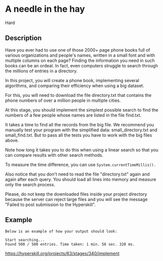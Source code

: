 # A needle in the hay
 Hard
 ## Description
Have you ever had to use one of those 2000+ page phone books full of various organizations and people's names, written in a small font and with multiple columns on each page? Finding the information you need in such books can be an ordeal. In fact, even computers struggle to search through the millions of entries in a directory.

In this project, you will create a phone book, implementing several algorithms, and comparing their efficiency when using a big dataset.

For this, you will need to download the file directory.txt that contains the phone numbers of over a million people in multiple cities.

At this stage, you should implement the simplest possible search to find the numbers of a few people whose names are listed in the file find.txt.

It takes a time to find all the records from the big file. We recommend you manually test your program with the simplified data: small_directory.txt and small_find.txt. But to pass all the tests you have to work with the big files above.

Note how long it takes you to do this when using a linear search so that you can compare results with other search methods.

To measure the time difference, you can use ```System.currentTimeMillis().```

Also notice that you don't need to read the file "directory.txt" again and again after each query. You should load all lines into memory and measure only the search process.

Please, do not keep the downloaded files inside your project directory because the server can reject large files and you will see the message "Failed to post submission to the Hyperskill".
## Example
```
Below is an example of how your output should look:

Start searching...
Found 500 / 500 entries. Time taken: 1 min. 56 sec. 328 ms.
```

https://hyperskill.org/projects/63/stages/340/implement

